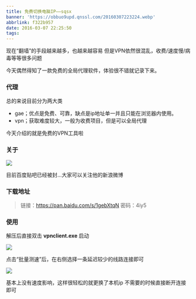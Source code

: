```yaml
---
title: 免费切换电脑IP——sqsx
banner: 'https://obbuo9upd.qnssl.com/20160307223224.webp'
abbrlink: f322b957
date: 2016-03-07 22:25:50
tags:
---
```

现在“翻墙”的手段越来越多，也越来越容易
但是VPN依然很混乱，收费/速度慢/病毒等等很多问题

今天偶然得知了一款免费的全局代理软件，体验很不错就记录下来。
<!--more-->

### 代理

总的来说目前分为两大类
- gae；优点是免费、可靠，缺点是ip地址单一并且只能在浏览器内使用。
- vpn；获取难度较大，一般为收费项目，但是可以全局代理

今天介绍的就是免费的VPN工具啦

### 关于

![](https://obbuo9upd.qnssl.com/20160307221721.jpg)

目前百度贴吧已经被封...大家可以关注他的新浪微博

### 下载地址

> 链接：https://pan.baidu.com/s/1gebXtqN 密码：4iy5

### 使用

解压后直接双击 **vpnclient.exe** 启动

![](https://obbuo9upd.qnssl.com/20160307222102.jpg)

点击“批量测速”后，在右侧选择一条延迟较少的线路连接即可

![](https://obbuo9upd.qnssl.com/20160307222236.jpg)

基本上没有速度影响，这样很轻松的就更换了本机ip
不需要的时候直接断开连接即可
